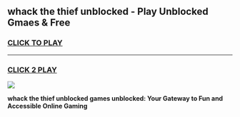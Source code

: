 
## whack the thief unblocked - Play Unblocked Gmaes & Free
<h3>
<a href="https://news.freeplayer.one?title=whack_the_thief_unblocked&ref=16F">CLICK TO PLAY</a></h3>
<hr>

<h3>
<a href="https://news.freeplayer.one?title=whack_the_thief_unblocked&ref=16F">CLICK 2 PLAY</a>
  
</h3>

<a href="https://news.freeplayer.one?title=whack_the_thief_unblocked&ref=16F/"><img src="https://clearcache.store/games.png"></a>


**whack the thief unblocked games unblocked: Your Gateway to Fun and Accessible Online Gaming**

